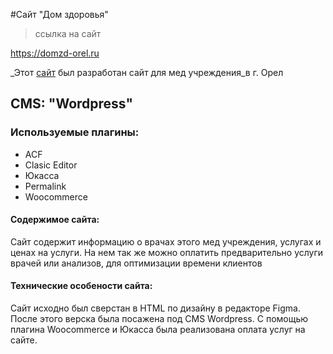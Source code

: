 #Сайт "Дом здоровья"
> ссылка на сайт
   
<https://domzd-orel.ru>

_Этот [сайт](https://domzd-orel.ru "сайт 'Дом здоровья'") был разработан сайт для мед учреждения_в г. Орел

## CMS: "Wordpress"

### Используемые плагины:
* ACF
* Clasic Editor
* Юкасса
* Permalink
* Woocommerce

#### Содержимое сайта:

Сайт содержит информацию о врачах этого мед учреждения, услугах и ценах на услуги. На нем так же можно оплатить предварительно услуги врачей или анализов, для оптимизации времени клиентов

#### Технические особености сайта:
Сайт исходно был сверстан в HTML по дизайну в редакторе Figma. После этого верска была посажена под CMS Wordpress. 
С помощью плагина Woocommerce и Юкасса была реализована оплата услуг на сайте.        
